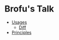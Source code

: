 # Brofu's Talk

- [Usages](01-usages/readme.md)
  * [Diff](01-usages/01-diff.md)
- [Principles](02-principles/readme.md)
